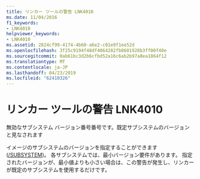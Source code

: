 ```yaml
---
title: リンカー ツールの警告 LNK4010
ms.date: 11/04/2016
f1_keywords:
- LNK4010
helpviewer_keywords:
- LNK4010
ms.assetid: 2824cf99-4174-4b60-a6e2-c01e9f1ee52d
ms.openlocfilehash: 3f25c9194f48df4064282fb8601928b3ff00f40e
ms.sourcegitcommit: 0ab61bc3d2b6cfbd52a16c6ab2b97a8ea1864f12
ms.translationtype: MT
ms.contentlocale: ja-JP
ms.lasthandoff: 04/23/2019
ms.locfileid: "62410326"
---
```

# <a name="linker-tools-warning-lnk4010"></a>リンカー ツールの警告 LNK4010

無効なサブシステム バージョン番号番号です。既定サブシステムのバージョンと見なされます

イメージのサブシステムのバージョンを指定することができます ([/SUBSYSTEM](../../build/reference/subsystem-specify-subsystem.md))。 各サブシステムでは、最小バージョン要件があります。 指定されたバージョンが、最小値よりも小さい場合は、この警告が発生し、リンカーが既定のサブシステムを使用するだけです。